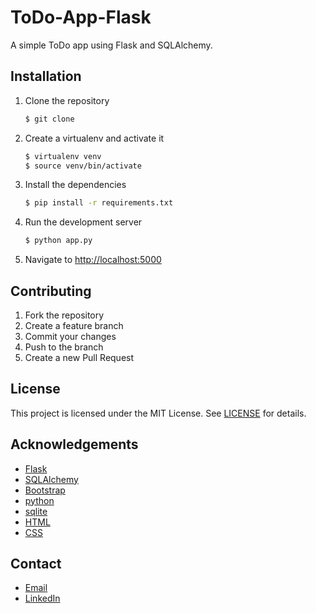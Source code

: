 ToDo-App-Flask
=================

A simple ToDo app using Flask and SQLAlchemy.

## Installation

1. Clone the repository

    ```bash
    $ git clone
    ```
2. Create a virtualenv and activate it

    ```bash
    $ virtualenv venv
    $ source venv/bin/activate
    ``` 
3. Install the dependencies

    ```bash
    $ pip install -r requirements.txt
    ```
4. Run the development server

    ```bash
    $ python app.py
    ``` 
5. Navigate to [http://localhost:5000](http://localhost:5000)


## Contributing

1. Fork the repository
2. Create a feature branch
3. Commit your changes
4. Push to the branch
5. Create a new Pull Request

## License

This project is licensed under the MIT License. See [LICENSE](LICENSE) for details.

## Acknowledgements

- [Flask](http://flask.pocoo.org/)
- [SQLAlchemy](http://www.sqlalchemy.org/)
- [Bootstrap](http://getbootstrap.com/)
- [python](https://www.python.org/)
- [sqlite](https://www.sqlite.org/)
- [HTML](https://www.w3schools.com/html/)
- [CSS](https://www.w3schools.com/css/)

## Contact

- [Email](mailto:mohamed.a.abdelgani@gmail.com)
- [LinkedIn](https://www.linkedin.com/in/mohamedahmed878/)



